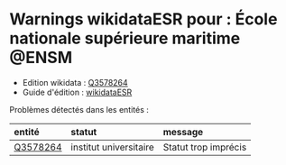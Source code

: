 Warnings wikidataESR pour : École nationale supérieure maritime @ENSM
================

- Edition wikidata : [Q3578264](https://www.wikidata.org/wiki/Q3578264)
- Guide d'édition : [wikidataESR](https://github.com/cpesr/wikidataESR/)



Problèmes détectés dans les entités :

|entité                                             |statut                 |message              |
|:--------------------------------------------------|:----------------------|:--------------------|
|[Q3578264](https://www.wikidata.org/wiki/Q3578264) |institut universitaire |Statut trop imprécis |
